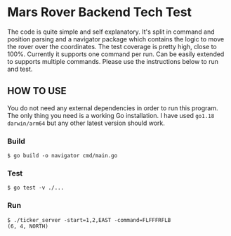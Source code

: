 # Mars Rover Backend Tech Test

The code is quite simple and self explanatory. It's split in command and position parsing and a navigator package which contains the logic to move the rover over the coordinates. The test coverage is pretty high, close to 100%. Currently it supports one command per run. Can be easily extended to supports multiple commands. Please use the instructions below to run and test.

## HOW TO USE

You do not need any external dependencies in order to run this program. The only thing you need is a working Go installation. I have used `go1.18 darwin/arm64` but any other latest version should work.

### Build

```
$ go build -o navigator cmd/main.go
```

### Test 

```
$ go test -v ./...
```

### Run

```
$ ./ticker_server -start=1,2,EAST -command=FLFFFRFLB
(6, 4, NORTH)
```
